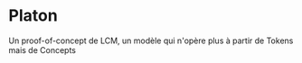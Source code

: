 # Platon
Un proof-of-concept de LCM, un modèle qui n'opère plus à partir de Tokens mais de Concepts

